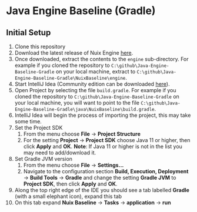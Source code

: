 # Java Engine Baseline (Gradle)

## Initial Setup

1. Clone this repository
1. Download the latest release of Nuix Engine [here](https://download.nuix.com/releases/engine/).
1. Once downloaded, extract the contents to the `engine` sub-directory.  For example if you cloned the repository to `C:\github\Java-Engine-Baseline-Gradle` on your local machine, extract to `C:\github\Java-Engine-Baseline-Gradle\NuixBaseline\engine`.
1. Start IntelliJ Idea (Community edition can be downloaded [here](https://www.jetbrains.com/idea/download)).
1. Open Project by selecting the file `build.gradle`.  For example if you cloned the repository to `C:\github\Java-Engine-Baseline-Gradle` on your local machine, you will want to point to the file `C:\github\Java-Engine-Baseline-Gradle\java\NuixBaseline\build.gradle`.
1. IntelliJ Idea will begin the process of importing the project, this may take some time.
1. Set the Project SDK
	1. From the menu choose **File** -> **Project Structure**
	1. For the setting **Project** -> **Project SDK** choose Java 11 or higher, then click **Apply** and **OK**.  **Note**: If Java 11 or higher is not in the list you may need to add/download it.
1. Set Gradle JVM version
	1. From the menu choose **File** -> **Settings...**
	1. Navigate to the configuration section **Build, Execution, Deployment** -> **Build Tools** -> **Gradle** and change the setting **Gradle JVM** to **Project SDK**, then click **Apply** and **OK**.
1. Along the top right edge of the IDE you should see a tab labelled **Gradle** (with a small elephant icon), expand this tab
1. On this tab expand **Nuix Baseline** -> **Tasks** -> **application** -> **run**